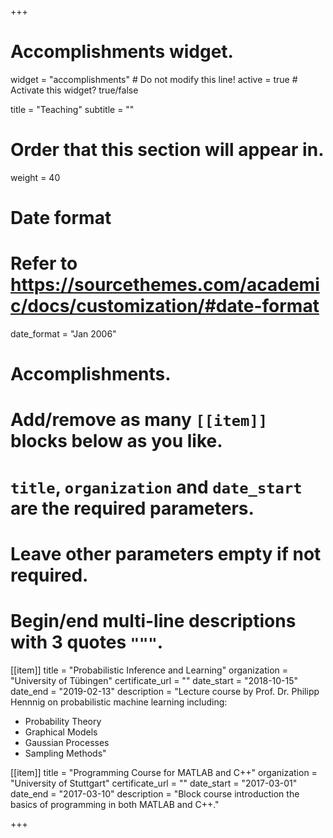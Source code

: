 +++
# Accomplishments widget.
widget = "accomplishments"  # Do not modify this line!
active = true  # Activate this widget? true/false

title = "Teaching"
subtitle = ""

# Order that this section will appear in.
weight = 40

# Date format
#   Refer to https://sourcethemes.com/academic/docs/customization/#date-format
date_format = "Jan 2006"

# Accomplishments.
#   Add/remove as many `[[item]]` blocks below as you like.
#   `title`, `organization` and `date_start` are the required parameters.
#   Leave other parameters empty if not required.
#   Begin/end multi-line descriptions with 3 quotes `"""`.

[[item]]
  title = "Probabilistic Inference and Learning"
  organization = "University of Tübingen"
  certificate_url = ""
  date_start = "2018-10-15"
  date_end = "2019-02-13"
  description = "Lecture course by Prof. Dr. Philipp Hennnig on probabilistic machine learning including:
  * Probability Theory
  * Graphical Models
  * Gaussian Processes
  * Sampling Methods"

[[item]]
  title = "Programming Course for MATLAB and C++"
  organization = "University of Stuttgart"
  certificate_url = ""
  date_start = "2017-03-01"
  date_end = "2017-03-10"
  description = "Block course introduction the basics of programming in both MATLAB and C++."

+++
